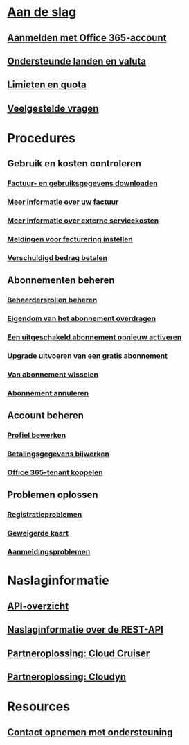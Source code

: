 # [Aan de slag](billing-getting-started.md)
## [Aanmelden met Office 365-account](../billing-use-existing-office-365-account-azure-subscription.md)
## [Ondersteunde landen en valuta](../billing-countries-and-currencies.md)
## [Limieten en quota](../azure-subscription-service-limits.md)
## [Veelgestelde vragen](../billing-subscription-faq.md)
# Procedures
## Gebruik en kosten controleren
### [Factuur- en gebruiksgegevens downloaden](../billing-download-azure-invoice-daily-usage-date.md)
### [Meer informatie over uw factuur](billing-understand-your-bill.md)
### [Meer informatie over externe servicekosten](../billing-understand-your-azure-marketplace-charges.md)
### [Meldingen voor facturering instellen](../billing-set-up-alerts.md)
### [Verschuldigd bedrag betalen](../billing-azure-subscription-past-due-balance.md)
## Abonnementen beheren
### [Beheerdersrollen beheren](../billing-add-change-azure-subscription-administrator.md)
### [Eigendom van het abonnement overdragen](../billing-subscription-transfer.md)
### [Een uitgeschakeld abonnement opnieuw activeren](../billing-subscription-become-disable.md)
### [Upgrade uitvoeren van een gratis abonnement](../billing-upgrade-azure-subscription.md)
### [Van abonnement wisselen](../billing-how-to-switch-azure-offer.md)
### [Abonnement annuleren](../billing-how-to-cancel-azure-subscription.md)
## Account beheren
### [Profiel bewerken](../billing-how-to-change-azure-account-profile.md)
### [Betalingsgegevens bijwerken](../billing-how-to-change-credit-card.md)
### [Office 365-tenant koppelen](../billing-add-office-365-tenant-to-azure-subscription.md)
## Problemen oplossen
### [Registratieproblemen](../billing-troubleshoot-azure-sign-up-issues.md)
### [Geweigerde kaart](../billing-credit-card-fails-during-azure-sign-up.md)
### [Aanmeldingsproblemen](../billing-cannot-login-subscription.md)

# Naslaginformatie
## [API-overzicht](../billing-usage-rate-card-overview.md)
## [Naslaginformatie over de REST-API](https://msdn.microsoft.com/en-us/library/azure/1ea5b323-54bb-423d-916f-190de96c6a3c)
## [Partneroplossing: Cloud Cruiser](../billing-usage-rate-card-partner-solution-cloudcruiser.md)
## [Partneroplossing: Cloudyn](../billing-usage-rate-card-partner-solution-cloudyn.md)

# Resources
## [Contact opnemen met ondersteuning](../billing-how-to-create-billing-support-ticket.md)

<!--HONumber=Jan17_HO1-->


